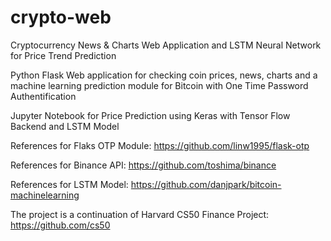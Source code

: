 # crypto-web
Cryptocurrency News &amp; Charts Web Application and LSTM Neural Network for Price Trend Prediction

Python Flask Web application for checking coin prices, news, charts and a machine learning prediction module for Bitcoin with One Time Password Authentification

Jupyter Notebook for Price Prediction using Keras with Tensor Flow Backend and LSTM Model

References for Flaks OTP Module:
https://github.com/linw1995/flask-otp

References for Binance API:
https://github.com/toshima/binance

References for LSTM Model:
https://github.com/danjpark/bitcoin-machinelearning

The project is a continuation of Harvard CS50 Finance Project:
https://github.com/cs50
